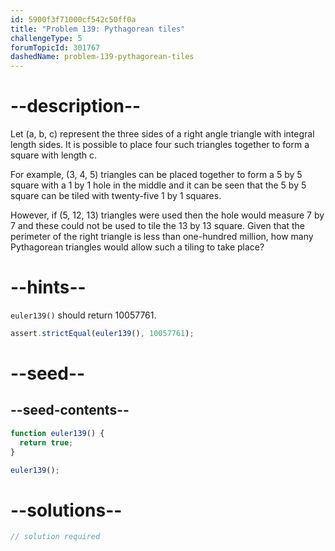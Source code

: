 ```yaml
---
id: 5900f3f71000cf542c50ff0a
title: "Problem 139: Pythagorean tiles"
challengeType: 5
forumTopicId: 301767
dashedName: problem-139-pythagorean-tiles
---
```


# --description--

Let (a, b, c) represent the three sides of a right angle triangle with integral length sides. It is possible to place four such triangles together to form a square with length c.

For example, (3, 4, 5) triangles can be placed together to form a 5 by 5 square with a 1 by 1 hole in the middle and it can be seen that the 5 by 5 square can be tiled with twenty-five 1 by 1 squares.

However, if (5, 12, 13) triangles were used then the hole would measure 7 by 7 and these could not be used to tile the 13 by 13 square. Given that the perimeter of the right triangle is less than one-hundred million, how many Pythagorean triangles would allow such a tiling to take place?

# --hints--

`euler139()` should return 10057761.

```js
assert.strictEqual(euler139(), 10057761);
```

# --seed--

## --seed-contents--

```js
function euler139() {
  return true;
}

euler139();
```

# --solutions--

```js
// solution required
```
